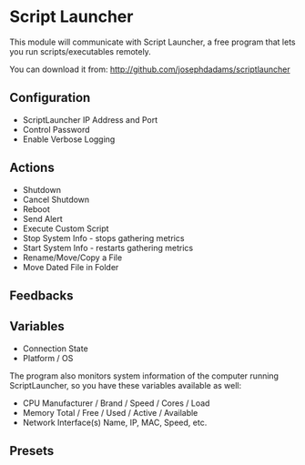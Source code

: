 # Script Launcher

This module will communicate with Script Launcher, a free program that lets you run scripts/executables remotely.

You can download it from: http://github.com/josephdadams/scriptlauncher

## Configuration

- ScriptLauncher IP Address and Port
- Control Password
- Enable Verbose Logging

## Actions

- Shutdown
- Cancel Shutdown
- Reboot
- Send Alert
- Execute Custom Script
- Stop System Info - stops gathering metrics
- Start System Info - restarts gathering metrics
- Rename/Move/Copy a File
- Move Dated File in Folder

## Feedbacks

## Variables

- Connection State
- Platform / OS

The program also monitors system information of the computer running ScriptLauncher, so you have these variables available as well:

- CPU Manufacturer / Brand / Speed / Cores / Load
- Memory Total / Free / Used / Active / Available
- Network Interface(s) Name, IP, MAC, Speed, etc.

## Presets

